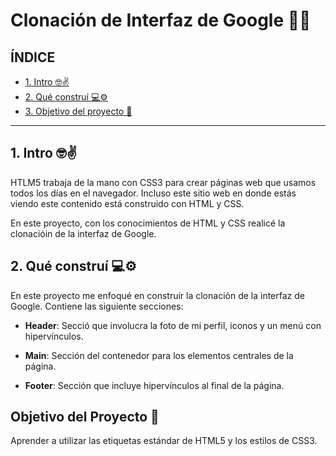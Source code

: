 #  Clonación de Interfaz de Google 👩‍💻

## ÍNDICE

* [1. Intro 🤓✌](https://github.com/ZURISADAHI/interfazdegoogleclon/blob/main/README.md#1-intro)
* [2. Qué construí 💻⚙](https://github.com/ZURISADAHI/interfazdegoogleclon/blob/main/README.md#2-qu%C3%A9-constru%C3%AD)
* [3. Objetivo del proyecto 🤯](https://github.com/ZURISADAHI/interfazdegoogleclon/blob/main/README.md#objetivo-del-proyecto)

****

## 1. Intro 🤓✌
HTLM5 trabaja de la mano con CSS3 para crear páginas web que usamos todos los días en el navegador. Incluso este sitio web en donde estás viendo este contenido está construido con HTML y CSS.

En este proyecto, con los conocimientos de HTML y CSS realicé la clonacióin de la interfaz de Google.

## 2. Qué construí 💻⚙

En este proyecto me enfoqué en construír la clonación de la interfaz de Google. Contiene las siguiente secciones:

* **Header**: Secció que involucra la foto de mi perfil, iconos y un menú con hipervínculos.

*  **Main**: Sección del contenedor para los elementos centrales de la página.

*   **Footer**: Sección que incluye hipervínculos al final de la página.

## Objetivo del Proyecto 🤯

Aprender a utilizar las etiquetas estándar de HTML5 y los estilos de CSS3.

